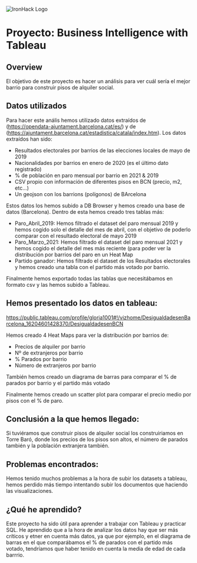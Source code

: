 ![IronHack Logo](https://s3-eu-west-1.amazonaws.com/ih-materials/uploads/upload_d5c5793015fec3be28a63c4fa3dd4d55.png)

# Proyecto: Business Intelligence with Tableau

## Overview

El objetivo de este proyecto es hacer un análisis para ver cuál sería el mejor barrio para construir pisos de alquiler social. 

## Datos utilizados

Para hacer este anális hemos utilizado datos extraídos de (https://opendata-ajuntament.barcelona.cat/es/) y de (https://ajuntament.barcelona.cat/estadistica/catala/index.htm). Los datos extraídos han sido: 

* Resultados electorales por barrios de las elecciones locales de mayo de 2019 
* Nacionalidades por barrios en enero de 2020 (es el último dato registrado)
* % de población en paro  mensual por barrio en 2021 & 2019
* CSV propio con información de diferentes pisos en BCN (precio, m2, etc...)
* Un geojson con los barrions (polígonos) de BArcelona 

Estos datos los hemos subido a DB Browser y hemos creado una base de datos (Barcelona). Dentro de esta hemos creado tres tablas más: 

- Paro_Abril_2019: Hemos filtrado el dataset del paro mensual 2019 y hemos cogido solo el detalle del mes de abril, con el objetivo de poderlo comparar con el resultado electoral de mayo 2019 
- Paro_Marzo_2021: Hemos filtrado el dataset del paro mensual 2021 y hemos cogido el detalle del mes más reciente (para poder ver la distribución por barrios del paro en un Heat Map
- Partido ganador: Hemos filtrado el dataset de los Resultados electorales y hemos creado una tabla con el partido más votado por barrio. 

Finalmente hemos exportado todas las tablas que necesitábamos en formato csv y las hemos subido a Tableau. 

## Hemos presentado los datos en tableau: 

https://public.tableau.com/profile/gloria1001#!/vizhome/DesigualdadesenBarcelona_16204601428370/DesigualdadesenBCN

Hemos creado 4 Heat Maps para ver la distribución por barrios de: 

* Precios de alquiler por barrio
* Nº de extranjeros por barrio 
* % Parados por barrio 
* Número de extranjeros por barrio 

También hemos creado un diagrama de barras para comparar el % de parados por barrio y el partido más votado

Finalmente hemos creado un scatter plot para comparar el precio medio por pisos con el % de paro. 

## Conclusión a la que hemos llegado: 

Si tuviéramos que construir pisos de alquiler social los construiriamos en Torre Baró, donde los precios de los pisos son altos, el número de parados también y la población extranjera también. 

## Problemas encontrados: 

Hemos tenido muchos problemas a la hora de subir los datasets a tableau, hemos perdido más tiempo intentando subir los documentos que haciendo las visualizaciones. 

## ¿Qué he aprendido?

Este proyecto ha sido útil para aprender a trabajar con Tableau y practicar SQL. He aprendido que a la hora de analizar los datos hay que ser más críticos y etner en cuenta más datos, ya que por ejemplo, en el diagrama de barras en el que comparábamos el % de parados con el partido más votado, tendríamos que haber tenido en cuenta la media de edad de cada barrrio.
